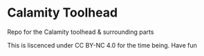 # Calamity Toolhead
 Repo for the Calamity toolhead & surrounding parts

This is liscenced under CC BY-NC 4.0 for the time being.
Have fun
